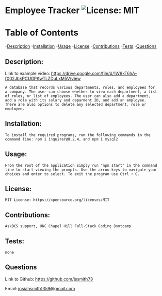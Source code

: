 # Employee Tracker ![License: MIT](https://img.shields.io/badge/License-MIT-yellow.svg)

# Table of Contents

-[Description](#description)
-[Installation](#installation)
-[Usage](#usage)
-[License](#license)
-[Contributions](#contributions)
-[Tests](#tests)
-[Questions](#questions)


## Description:

Link to example video: https://drive.google.com/file/d/1W8kT6hA-f002JbkPCUGPKwTLZDuLxM5V/view


    A database that records various departments, roles, and employees for a company. The user can choose whether to view each department, a list of roles, or list of employees. The user can also add a department, add a role with its salary and deparment ID, and add an employee. There are also options to delete any selected department, role or employee.

## Installation:

    To install the required programs, run the following commands in the command line: npm i inquirer@8.2.4, and npm i mysql2

## Usage:

    From the root of the application simply run "npm start" in the command line to start viewing the prompts. Use the arrow keys to navigate your choices and enter to select. To exit the program use Ctrl + C.

## License:

    MIT License: https://opensource.org/licenses/MIT

## Contributions:

    AskBCS support, UNC Chapel Hill Full-Stack Coding Bootcamp

## Tests:

    none

## Questions

   Link to Github: https://github.com/jssmith73

   Email: josiahsmith1359@gmail.com

